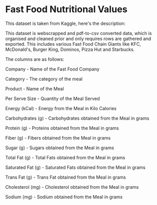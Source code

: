 # Fast Food Nutritional Values

This dataset is taken from Kaggle, here's the description:

This dataset is webscrapped and pdf-to-csv converted data, which is organised and cleaned prior and only requires rows are gathered and exported. This includes various Fast Food Chain Giants like KFC, McDonald's, Burger King, Dominos, Pizza Hut and Starbucks.

The columns are as follows:

Company - Name of the Fast Food Company

Category - The category of the meal

Product - Name of the Meal

Per Serve Size - Quantity of the Meal Served

Energy (kCal) - Energy from the Meal in Kilo Calories

Carbohydrates (g) - Carbohydrates obtained from the Meal in grams

Protein (g) - Proteins obtained from the Meal in grams

Fiber (g) - Fibers obtained from the Meal in grams

Sugar (g) - Sugars obtained from the Meal in grams

Total Fat (g) - Total Fats obtained from the Meal in grams

Saturated Fat (g) - Saturated Fats obtained from the Meal in grams

Trans Fat (g) - Trans Fat obtained from the Meal in grams

Cholesterol (mg) - Cholesterol obtained from the Meal in grams

Sodium (mg) - Sodium obtained from the Meal in grams